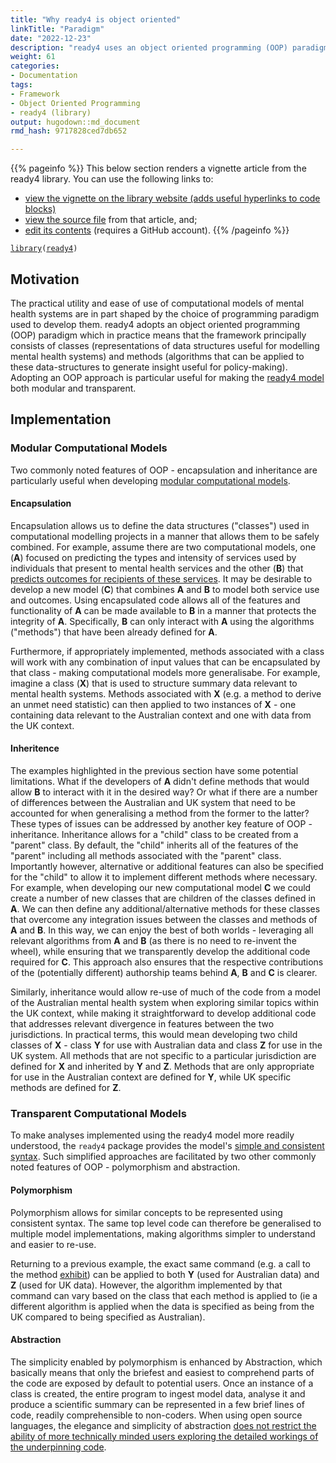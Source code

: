 ```yaml
---
title: "Why ready4 is object oriented"
linkTitle: "Paradigm"
date: "2022-12-23"
description: "ready4 uses an object oriented programming (OOP) paradigm to implement computational models."
weight: 61
categories: 
- Documentation
tags: 
- Framework
- Object Oriented Programming
- ready4 (library)
output: hugodown::md_document
rmd_hash: 9717828ced7db652

---
```


{{% pageinfo %}} This below section renders a vignette article from the ready4 library. You can use the following links to:

-   [view the vignette on the library website (adds useful hyperlinks to code blocks)](https://ready4-dev.github.io/ready4/articles/V_03.html)
-   [view the source file](https://github.com/ready4-dev/ready4/blob/main/vignettes/V_03.Rmd) from that article, and;
-   [edit its contents](https://github.com/ready4-dev/ready4/edit/main/vignettes/V_03.Rmd) (requires a GitHub account). {{% /pageinfo %}}

<div class="highlight">

</div>

<div class="highlight">

</div>

<div class="highlight">

<pre class='chroma'><code class='language-r' data-lang='r'><span><span class='kr'><a href='https://rdrr.io/r/base/library.html'>library</a></span><span class='o'>(</span><span class='nv'><a href='https://ready4-dev.github.io/ready4/'>ready4</a></span><span class='o'>)</span></span></code></pre>

</div>

## Motivation

The practical utility and ease of use of computational models of mental health systems are in part shaped by the choice of programming paradigm used to develop them. ready4 adopts an object oriented programming (OOP) paradigm which in practice means that the framework principally consists of classes (representations of data structures useful for modelling mental health systems) and methods (algorithms that can be applied to these data-structures to generate insight useful for policy-making). Adopting an OOP approach is particular useful for making the [ready4 model](https://www.ready4-dev.com) both modular and transparent.

## Implementation

### Modular Computational Models

Two commonly noted features of OOP - encapsulation and inheritance are particularly useful when developing [modular computational models](https://ready4-dev.github.io/ready4/articles/V_01.html).

#### Encapsulation

Encapsulation allows us to define the data structures ("classes") used in computational modelling projects in a manner that allows them to be safely combined. For example, assume there are two computational models, one (**A**) focused on predicting the types and intensity of services used by individuals that present to mental health services and the other (**B**) that [predicts outcomes for recipients of these services](https://ready4-dev.github.io/youthu/articles/Prediction_With_Mdls.html). It may be desirable to develop a new model (**C**) that combines **A** and **B** to model both service use and outcomes. Using encapsulated code allows all of the features and functionality of **A** can be made available to **B** in a manner that protects the integrity of **A**. Specifically, **B** can only interact with **A** using the algorithms ("methods") that have been already defined for **A**.

Furthermore, if appropriately implemented, methods associated with a class will work with any combination of input values that can be encapsulated by that class - making computational models more generalisabe. For example, imagine a class (**X**) that is used to structure summary data relevant to mental health systems. Methods associated with **X** (e.g. a method to derive an unmet need statistic) can then applied to two instances of **X** - one containing data relevant to the Australian context and one with data from the UK context.

#### Inheritence

The examples highlighted in the previous section have some potential limitations. What if the developers of **A** didn't define methods that would allow **B** to interact with it in the desired way? Or what if there are a number of differences between the Australian and UK system that need to be accounted for when generalising a method from the former to the latter? These types of issues can be addressed by another key feature of OOP - inheritance. Inheritance allows for a "child" class to be created from a "parent" class. By default, the "child" inherits all of the features of the "parent" including all methods associated with the "parent" class. Importantly however, alternative or additional features can also be specified for the "child" to allow it to implement different methods where necessary. For example, when developing our new computational model **C** we could create a number of new classes that are children of the classes defined in **A**. We can then define any additional/alternative methods for these classes that overcome any integration issues between the classes and methods of **A** and **B**. In this way, we can enjoy the best of both worlds - leveraging all relevant algorithms from **A** and **B** (as there is no need to re-invent the wheel), while ensuring that we transparently develop the additional code required for **C**. This approach also ensures that the respective contributions of the (potentially different) authorship teams behind **A**, **B** and **C** is clearer.

Similarly, inheritance would allow re-use of much of the code from a model of the Australian mental health system when exploring similar topics within the UK context, while making it straightforward to develop additional code that addresses relevant divergence in features between the two jurisdictions. In practical terms, this would mean developing two child classes of **X** - class **Y** for use with Australian data and class **Z** for use in the UK system. All methods that are not specific to a particular jurisdiction are defined for **X** and inherited by **Y** and **Z**. Methods that are only appropriate for use in the Australian context are defined for **Y**, while UK specific methods are defined for **Z**.

### Transparent Computational Models

To make analyses implemented using the ready4 model more readily understood, the `ready4` package provides the model's [simple and consistent syntax](https://ready4-dev.github.io/ready4/articles/V_02.html). Such simplified approaches are facilitated by two other commonly noted features of OOP - polymorphism and abstraction.

#### Polymorphism

Polymorphism allows for similar concepts to be represented using consistent syntax. The same top level code can therefore be generalised to multiple model implementations, making algorithms simpler to understand and easier to re-use.

Returning to a previous example, the exact same command (e.g. a call to the method [exhibit](https://ready4-dev.github.io/ready4/reference/exhibit-methods.html)) can be applied to both **Y** (used for Australian data) and **Z** (used for UK data). However, the algorithm implemented by that command can vary based on the class that each method is applied to (ie a different algorithm is applied when the data is specified as being from the UK compared to being specified as Australian).

#### Abstraction

The simplicity enabled by polymorphism is enhanced by Abstraction, which basically means that only the briefest and easiest to comprehend parts of the code are exposed by default to potential users. Once an instance of a class is created, the entire program to ingest model data, analyse it and produce a scientific summary can be represented in a few brief lines of code, readily comprehensible to non-coders. When using open source languages, the elegance and simplicity of abstraction [does not restrict the ability of more technically minded users exploring the detailed workings of the underpinning code](https://ready4-dev.github.io/ready4fun/articles/V_01.html).

